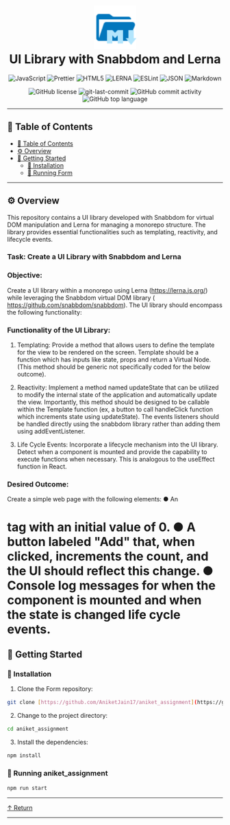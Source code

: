 <div align="center">
<h1 align="center">
<img src="https://raw.githubusercontent.com/PKief/vscode-material-icon-theme/ec559a9f6bfd399b82bb44393651661b08aaf7ba/icons/folder-markdown-open.svg" width="100" />
<br>UI Library with Snabbdom and Lerna</h1>
<p align="center">
<img src="https://img.shields.io/badge/JavaScript-F7DF1E.svg?style&logo=JavaScript&logoColor=black" alt="JavaScript" />
<img src="https://img.shields.io/badge/Prettier-F7B93E.svg?style&logo=Prettier&logoColor=black" alt="Prettier" />
<img src="https://img.shields.io/badge/HTML5-E34F26.svg?style&logo=HTML5&logoColor=white" alt="HTML5" />
<img src="https://img.shields.io/badge/LERNA-3396F0.svg?style&logo=LERNA&logoColor=white" alt="LERNA" />
<img src="https://img.shields.io/badge/ESLint-4B32C3.svg?style&logo=ESLint&logoColor=white" alt="ESLint" />
<img src="https://img.shields.io/badge/JSON-000000.svg?style&logo=JSON&logoColor=white" alt="JSON" />
<img src="https://img.shields.io/badge/Markdown-000000.svg?style&logo=Markdown&logoColor=white" alt="Markdown" />
</p>
<img src="https://img.shields.io/github/license/AniketJain17/aniket_assignment?style&color=5D6D7E" alt="GitHub license" />
<img src="https://img.shields.io/github/last-commit/AniketJain17/aniket_assignment?style&color=5D6D7E" alt="git-last-commit" />
<img src="https://img.shields.io/github/commit-activity/m/AniketJain17/aniket_assignment?style&color=5D6D7E" alt="GitHub commit activity" />
<img src="https://img.shields.io/github/languages/top/AniketJain17/aniket_assignment?style&color=5D6D7E" alt="GitHub top language" />
</div>

---

## 📖 Table of Contents
- [📖 Table of Contents](#-table-of-contents)
- [⚙️ Overview](#Overview)
- [🚀 Getting Started](#-getting-started)
    - [🔧 Installation](#-installation)
    - [🤖 Running Form](#-running-Form)
---


## ⚙️ Overview 
This repository contains a UI library developed with Snabbdom for virtual DOM manipulation and Lerna for managing a monorepo structure. The library provides essential functionalities such as templating, reactivity, and lifecycle events.

### Task: Create a UI Library with Snabbdom and Lerna

### Objective: 
Create a UI library within a monorepo using Lerna (https://lerna.js.org/) while leveraging
the Snabbdom virtual DOM library ( https://github.com/snabbdom/snabbdom). The UI library
should encompass the following functionality:

### Functionality of the UI Library:

1. Templating: Provide a method that allows users to define the template for the view to be
rendered on the screen. Template should be a function which has inputs like state, props
and return a Virtual Node. (This method should be generic not specifically coded for the
below outcome).

3. Reactivity: Implement a method named updateState that can be utilized to modify the
internal state of the application and automatically update the view. Importantly, this
method should be designed to be callable within the Template function (ex, a button to call
handleClick function which increments state using updateState). The events listeners should
be handled directly using the snabbdom library rather than adding them using
addEventListener.

5. Life Cycle Events: Incorporate a lifecycle mechanism into the UI library. Detect when a
component is mounted and provide the capability to execute functions when necessary.
This is analogous to the useEffect function in React.

### Desired Outcome: 
Create a simple web page with the following elements:
● An <h1> tag with an initial value of 0.
● A button labeled "Add" that, when clicked, increments the count, and the UI should reflect
this change.
● Console log messages for when the component is mounted and when the state is changed
life cycle events.



## 🚀 Getting Started

### 🔧 Installation

1. Clone the Form repository:
```sh
git clone [https://github.com/AniketJain17/aniket_assignment](https://github.com/AniketJain17/aniket_assignment.git)
```

2. Change to the project directory:
```sh
cd aniket_assignment
```

3. Install the dependencies:
```sh
npm install
```

### 🤖 Running aniket_assignment

```sh
npm run start
```

---

[↑ Return](#Top)

---

